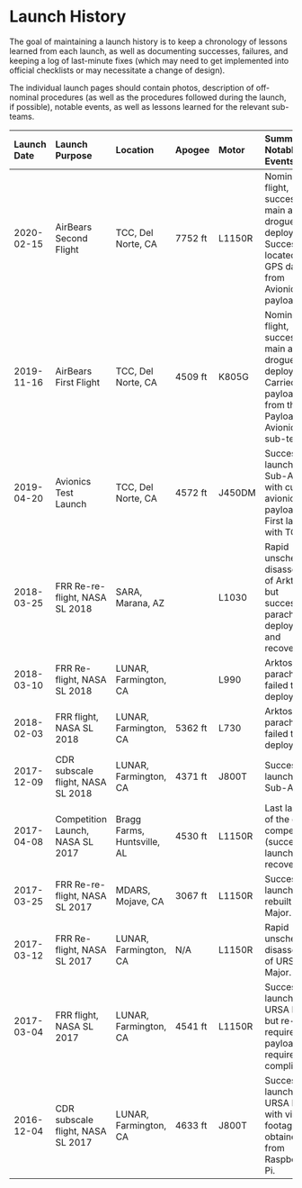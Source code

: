 # Launch History

The goal of maintaining a launch history is to keep a chronology of lessons learned from each launch, as well as documenting successes, failures, and keeping a log of last-minute fixes \(which may need to get implemented into official checklists or may necessitate a change of design\).

The individual launch pages should contain photos, description of off-nominal procedures \(as well as the procedures followed during the launch, if possible\), notable events, as well as lessons learned for the relevant sub-teams.

| Launch Date | Launch Purpose | Location | Apogee | Motor | Summary & Notable Events |
| :--- | :--- | :--- | :--- | :--- | :--- |
| 2020-02-15 | AirBears Second Flight | TCC, Del Norte, CA | 7752 ft | L1150R | Nominal flight, successful main and drogue deployment. Successfully located with GPS data from Avionics payload. |
| 2019-11-16 | AirBears First Flight | TCC, Del Norte, CA | 4509 ft | K805G | Nominal flight, successful main and drogue deployment. Carried payloads from the Payload and Avionics sub-teams. |
| 2019-04-20 | Avionics Test Launch | TCC, Del Norte, CA | 4572 ft | J450DM | Successful launch of Sub-Arktos, with custom avionics payload. First launch with TCC. |
| 2018-03-25 | FRR Re-re-flight, NASA SL 2018 | SARA, Marana, AZ |  | L1030 | Rapid unscheduled disassembly of Arktos, but successful parachute deployment and recovery. |
| 2018-03-10 | FRR Re-flight, NASA SL 2018 | LUNAR, Farmington, CA |  | L990 | Arktos main parachute failed to deploy. |
| 2018-02-03 | FRR flight, NASA SL 2018 | LUNAR, Farmington, CA | 5362 ft | L730 | Arktos parachutes failed to deploy. |
| 2017-12-09 | CDR subscale flight, NASA SL 2018 | LUNAR, Farmington, CA | 4371 ft | J800T | Successful launch of Sub-Arktos. |
| 2017-04-08 | Competition Launch, NASA SL 2017 | Bragg Farms, Huntsville, AL | 4530 ft | L1150R | Last launch of the day at competition \(successful launch and recovery\). |
| 2017-03-25 | FRR Re-re-flight, NASA SL 2017 | MDARS, Mojave, CA | 3067 ft | L1150R | Successful launch of rebuilt URSA Major. |
| 2017-03-12 | FRR Re-flight, NASA SL 2017 | LUNAR, Farmington, CA | N/A | L1150R | Rapid unscheduled disassembly of URSA Major. |
| 2017-03-04 | FRR flight, NASA SL 2017 | LUNAR, Farmington, CA | 4541 ft | L1150R | Successful launch of URSA Major but re-flight required for payload requirement compliance. |
| 2016-12-04 | CDR subscale flight, NASA SL 2017 | LUNAR, Farmington, CA | 4633 ft | J800T | Successful launch of URSA Minor with video footage obtained from Raspberry Pi. |



